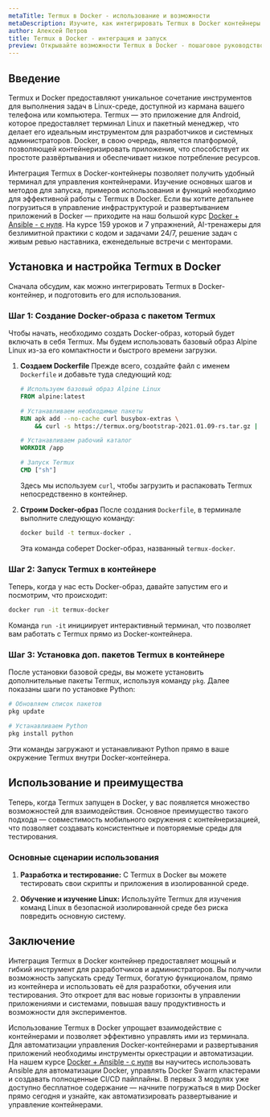 ```yaml
---
metaTitle: Termux в Docker - использование и возможности
metaDescription: Изучите, как интегрировать Termux в Docker контейнеры - основные шаги и методы для запуска, примеры использования и функций
author: Алексей Петров
title: Termux в Docker - интеграция и запуск
preview: Открывайте возможности Termux в Docker - пошаговое руководство по интеграции. Узнайте, как установить, настроить и использовать Termux в контейнерах
---
```


## Введение

Termux и Docker предоставляют уникальное сочетание инструментов для выполнения задач в Linux-среде, доступной из кармана вашего телефона или компьютера. Termux — это приложение для Android, которое предоставляет терминал Linux и пакетный менеджер, что делает его идеальным инструментом для разработчиков и системных администраторов. Docker, в свою очередь, является платформой, позволяющей контейнеризировать приложения, что способствует их простоте развёртывания и обеспечивает низкое потребление ресурсов.

Интеграция Termux в Docker-контейнеры позволяет получить удобный терминал для управления контейнерами. Изучение основных шагов и методов для запуска, примеров использования и функций необходимо для эффективной работы с Termux в Docker. Если вы хотите детальнее погрузиться в управление инфраструктурой и развертыванием приложений в Docker — приходите на наш большой курс [Docker + Ansible - с нуля](https://purpleschool.ru/course/docker). На курсе 159 уроков и 7 упражнений, AI-тренажеры для безлимитной практики с кодом и задачами 24/7, решение задач с живым ревью наставника, еженедельные встречи с менторами.

## Установка и настройка Termux в Docker

Сначала обсудим, как можно интегрировать Termux в Docker-контейнер, и подготовить его для использования.

### Шаг 1: Создание Docker-образа с пакетом Termux

Чтобы начать, необходимо создать Docker-образ, который будет включать в себя Termux. Мы будем использовать базовый образ Alpine Linux из-за его компактности и быстрого времени загрузки.

1. **Создаем Dockerfile**
   Прежде всего, создайте файл с именем `Dockerfile` и добавьте туда следующий код:

   ```dockerfile
   # Используем базовый образ Alpine Linux
   FROM alpine:latest

   # Устанавливаем необходимые пакеты
   RUN apk add --no-cache curl busybox-extras \
       && curl -s https://termux.org/bootstrap-2021.01.09-rs.tar.gz | tar xz -C /app

   # Устанавливаем рабочий каталог
   WORKDIR /app

   # Запуск Termux
   CMD ["sh"]
   ```

   Здесь мы используем `curl`, чтобы загрузить и распаковать Termux непосредственно в контейнер.

2. **Строим Docker-образ**
   После создания `Dockerfile`, в терминале выполните следующую команду:

   ```bash
   docker build -t termux-docker .
   ```

   Эта команда соберет Docker-образ, названный `termux-docker`.

### Шаг 2: Запуск Termux в контейнере

Теперь, когда у нас есть Docker-образ, давайте запустим его и посмотрим, что происходит:

```bash
docker run -it termux-docker
```

Команда `run -it` инициирует интерактивный терминал, что позволяет вам работать с Termux прямо из Docker-контейнера.

### Шаг 3: Установка доп. пакетов Termux в контейнере

После установки базовой среды, вы можете установить дополнительные пакеты Termux, используя команду `pkg`. Далее показаны шаги по установке Python:

```bash
# Обновляем список пакетов
pkg update

# Устанавливаем Python
pkg install python
```

Эти команды загружают и устанавливают Python прямо в ваше окружение Termux внутри Docker-контейнера.

## Использование и преимущества

Теперь, когда Termux запущен в Docker, у вас появляется множество возможностей для взаимодействия. Основное преимущество такого подхода — совместимость мобильного окружения с контейнеризацией, что позволяет создавать консистентные и повторяемые среды для тестирования.

### Основные сценарии использования

1. **Разработка и тестирование:**
   С Termux в Docker вы можете тестировать свои скрипты и приложения в изолированной среде.

2. **Обучение и изучение Linux:**
   Используйте Termux для изучения команд Linux в безопасной изолированной среде без риска повредить основную систему.

## Заключение

Интеграция Termux в Docker контейнер предоставляет мощный и гибкий инструмент для разработчиков и администраторов. Вы получили возможность запускать среду Termux, богатую функционалом, прямо из контейнера и использовать её для разработки, обучения или тестирования. Это откроет для вас новые горизонты в управлении приложениями и системами, повышая вашу продуктивность и возможности для экспериментов.

Использование Termux в Docker упрощает взаимодействие с контейнерами и позволяет эффективно управлять ими из терминала. Для автоматизации управления Docker-контейнерами и развертывания приложений необходимы инструменты оркестрации и автоматизации. На нашем курсе [Docker + Ansible - с нуля](https://purpleschool.ru/course/docker) вы научитесь использовать Ansible для автоматизации Docker, управлять Docker Swarm кластерами и создавать полноценные CI/CD пайплайны. В первых 3 модулях уже доступно бесплатное содержание — начните погружаться в мир Docker прямо сегодня и узнайте, как автоматизировать развертывание и управление контейнерами.
